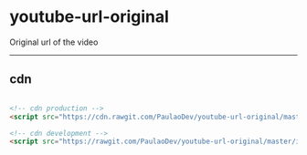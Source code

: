 # youtube-url-original
Original url of the video

---------------

## cdn

```html

<!-- cdn production -->
<script src="https://cdn.rawgit.com/PaulaoDev/youtube-url-original/master/index.js"></script>

<!-- cdn development -->
<script src="https://rawgit.com/PaulaoDev/youtube-url-original/master/index.js"></script>

```
